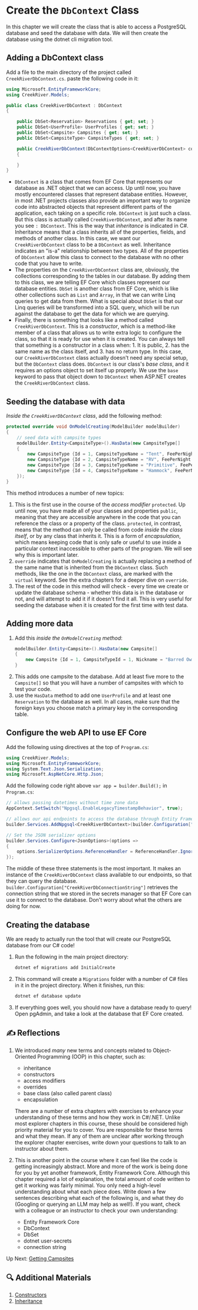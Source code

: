 # Create the `DbContext` Class
In this chapter we will create the class that is able to access a PostgreSQL database and seed the database with data. We will then create the database using the dotnet cli migration tool. 

## Adding a DbContext class
Add a file to the main directory of the project called `CreekRiverDbContext.cs`. paste the following code in it:
``` csharp
using Microsoft.EntityFrameworkCore;
using CreekRiver.Models;

public class CreekRiverDbContext : DbContext
{

    public DbSet<Reservation> Reservations { get; set; }
    public DbSet<UserProfile> UserProfiles { get; set; }
    public DbSet<Campsite> Campsites { get; set; }
    public DbSet<CampsiteType> CampsiteTypes { get; set; }

    public CreekRiverDbContext(DbContextOptions<CreekRiverDbContext> context) : base(context)
    {

    }
}
```
- `DbContext` is a class that comes from EF Core that represents our database as .NET object that we can access. Up until now, you have mostly encountered classes that represent database entities. However, in most .NET projects classes also provide an important way to organize code into abstracted objects that represent different parts of the application, each taking on a specific role. `DbContext` is just such a class. But this class is actually called `CreekRiverDbContext`, and after its name you see `: DbContext`. This is the way that _inheritance_ is indicated in C#. Inheritance means that a class inherits all of the properties, fields, and methods of another class. In this case, we want our `CreekRiverDbContext` class to be a `DbContext` as well. Inheritance indicates an "is-a" relationship between two types. All of the properties of `DbContext` allow this class to connect to the database with no other code that you have to write. 
- The properties on the `CreekRiverDbContext` class are, obviously, the collections corresponding to the tables in our database. By adding them to this class, we are telling EF Core which classes represent our database entities. `DbSet` is another class from EF Core, which is like other collections such as `List` and `Array`, in that we can write Linq queries to get data from them. What is special about `DbSet` is that our Linq queries will be transformed into a SQL query, which will be run against the database to get the data for which we are querying.  
- Finally, there is something that looks like a method called `CreekRiverDbContext`. This is a _constructor_, which is a method-like member of a class that allows us to write extra logic to configure the class, so that it is ready for use when it is created. You can always tell that something is a constructor in a class when: 1. It is public, 2. has the same name as the class itself, and 3. has no return type. In this case, our `CreekRiverDbContext` class actually doesn't need any special setup, but the `DbContext` class does. `DbContext` is our class's _base class_, and it requires an options object to set itself up properly. We use the `base` keyword to pass that object down to `DbContext` when ASP.NET creates the `CreekRiverDbContext` class. 

## Seeding the database with data
_Inside the `CreekRiverDbContext` class_, add the following method:
``` csharp
protected override void OnModelCreating(ModelBuilder modelBuilder)
{
    // seed data with campsite types
    modelBuilder.Entity<CampsiteType>().HasData(new CampsiteType[]
    {
        new CampsiteType {Id = 1, CampsiteTypeName = "Tent", FeePerNight = 15.99M, MaxReservationDays = 7},
        new CampsiteType {Id = 2, CampsiteTypeName = "RV", FeePerNight = 26.50M, MaxReservationDays = 14},
        new CampsiteType {Id = 3, CampsiteTypeName = "Primitive", FeePerNight = 10.00M, MaxReservationDays = 3},
        new CampsiteType {Id = 4, CampsiteTypeName = "Hammock", FeePerNight = 12M, MaxReservationDays = 7}
    });
}
```
This method introduces a number of new topics:

1. This is the first use in the course of the _access modifier_ `protected`. Up until now, you have made all of your classes and properties `public`, meaning that they are accessible anywhere in the code that you can reference the class or a property of the class. `protected`, in contrast, means that the method can only be called from code _inside the class itself_, or by any class that inherits it. This is a form of _encapsulation_, which means keeping code that is only safe or useful to use inside a particular context inaccessible to other parts of the program. We will see why this is important later. 
1. `override` indicates that `OnModelCreating` is actually replacing a method of the same name that is inherited from the `DbContext` class. Such methods, like the one in the `DbContext` class, are marked with the `virtual` keyword. See the extra chapters for a deeper dive on `override`. 
1. The rest of the code in this method will check - every time we create or update the database schema - whether this data is in the database or not, and will attempt to add it if it doesn't find it all. This is very useful for seeding the database when it is created for the first time with test data. 

## Adding more data

1. Add this _inside the `OnModelCreating` method_:
    ``` csharp
    modelBuilder.Entity<Campsite>().HasData(new Campsite[]
    {
        new Campsite {Id = 1, CampsiteTypeId = 1, Nickname = "Barred Owl", ImageUrl="https://tnstateparks.com/assets/images/content-images/campgrounds/249/colsp-area2-site73.jpg"},
    }
    ```
1. This adds one campsite to the database. Add at least five more to the `Campsite[]` so that you will have a number of campsites with which to test your code.
1. use the `HasData` method to add one `UserProfile` and at least one `Reservation` to the database as well. In all cases, make sure that the foreign keys you choose match a primary key in the corresponding table. 

## Configure the web API to use EF Core
Add the following using directives at the top of `Program.cs`:
``` csharp
using CreekRiver.Models;
using Microsoft.EntityFrameworkCore;
using System.Text.Json.Serialization;
using Microsoft.AspNetCore.Http.Json;
```

Add the following code right above `var app = builder.Build();` in `Program.cs`:
``` csharp
// allows passing datetimes without time zone data 
AppContext.SetSwitch("Npgsql.EnableLegacyTimestampBehavior", true);

// allows our api endpoints to access the database through Entity Framework Core
builder.Services.AddNpgsql<CreekRiverDbContext>(builder.Configuration["CreekRiverDbConnectionString"]);

// Set the JSON serializer options
builder.Services.Configure<JsonOptions>(options =>
{
    options.SerializerOptions.ReferenceHandler = ReferenceHandler.IgnoreCycles;
});
```
The middle of these three statements is the most important. It makes an instance of the `CreekRiverDbContext` class available to our endpoints, so that they can query the database. `builder.Configuration["CreekRiverDbConnectionString"]` retrieves the connection string that we stored in the secrets manager so that EF Core can use it to connect to the database. Don't worry about what the others are doing for now. 

## Creating the database
We are ready to actually run the tool that will create our PostgreSQL database from our C# code!

1. Run the following in the main project directory:
    ``` bash
    dotnet ef migrations add InitialCreate
    ```
1. This command will create a `Migrations` folder with a number of C# files in it in the project directory. When it finishes, run this:
    ``` bash
    dotnet ef database update
    ```
1. If everything goes well, you should now have a database ready to query! Open pgAdmin, and take a look at the database that EF Core created.

## ✍️ Reflections
1. We introduced _many_ new terms and concepts related to Object-Oriented Programming (OOP) in this chapter, such as:
    - inheritance
    - constructors
    - access modifiers
    - overrides
    - base class (also called parent class)
    - encapsulation
    
    There are a number of extra chapters with exercises to enhance your understanding of these terms and how they work in C#/.NET. Unlike most explorer chapters in this course, these should be considered high priority material for you to cover. You are responsible for these terms and what they mean. If any of them are unclear after working through the explorer chapter exercises, write down your questions to talk to an instructor about them. 

1. This is another point in the course where it can feel like the code is getting increasingly abstract. More and more of the work is being done for you by yet another framework, Entity Framework Core. Although this chapter required a lot of explanation, the total amount of code written to get it working was fairly minimal.  You only need a high-level understanding about what each piece does. Write down a few sentences describing what each of the following is, and what they do (Googling or querying an LLM may help as well!). If you want, check with a colleague or an instructor to check your own understanding:
    - Entity Framework Core
    - DbContext
    - DbSet
    - dotnet user-secrets
    - connection string

Up Next: [Getting Campsites](./creek-river-get-campsites.md)

## 🔍 Additional Materials
1. [Constructors](https://learn.microsoft.com/en-us/dotnet/csharp/programming-guide/classes-and-structs/constructors?source=recommendations)
1. [Inheritance](https://learn.microsoft.com/en-us/dotnet/csharp/fundamentals/tutorials/inheritance)